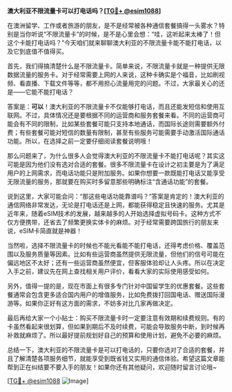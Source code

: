 **澳大利亚不限流量卡可以打电话吗？[[TG💪+ @esim1088](https://t.me/s/esim1088)]**

在澳洲留学、工作或者旅游的朋友，是不是经常被各种通信套餐搞得一头雾水？特别是当你听说“不限流量卡”的时候，是不是心里会想：“哇，这听起来太棒了！但这个卡能打电话吗？”今天咱们就来聊聊澳大利亚的不限流量卡能不能打电话，以及它到底值不值得买。

首先，我们得搞清楚什么是不限流量卡。简单来说，不限流量卡就是一种提供无限数据流量的服务卡。对于经常需要上网的人来说，这种卡确实是个福音，比如刷视频、看直播、下载文件等等，都不用担心流量用完的问题。不过，大家最关心的还是——它能不能打电话？

答案是：**可以**！澳大利亚的不限流量卡不仅能够打电话，而且还能发短信和使用互联网。不过，具体情况还是要根据不同的运营商和服务套餐来看。不同的运营商可能会有不同的限制，比如某些套餐可能只支持本地通话，而国际长途则需要额外付费；有些套餐可能对短信的数量有限制，甚至有些服务可能需要手动激活国际通话功能。所以，在选择之前一定要仔细阅读套餐说明哦！

那么问题来了，为什么很多人会觉得澳大利亚的不限流量卡不能打电话呢？其实这可能是因为他们没有选对合适的套餐。很多不限流量卡在设计之初主要是为了满足用户的上网需求，而电话功能只是附加服务。如果你想要一款既能打电话又能享受无限流量的服务，那就要在购买时多留意那些明确标注“含通话功能”的套餐。

说到这里，大家可能会问：“那这些电话功能靠谱吗？”答案是肯定的！澳大利亚的通信网络非常发达，无论是打电话还是上网，都能获得稳定且快速的服务。尤其是近年来，随着eSIM技术的发展，越来越多的人开始选择虚拟号码卡。这种方式不仅方便携带，还省去了频繁更换实体卡的麻烦。对于经常需要跨国旅行的朋友来说，eSIM卡简直就是神器！

当然啦，选择不限流量卡的时候也不能光看能不能打电话，还得考虑价格、覆盖范围以及服务质量等因素。比如有些运营商虽然提供无限流量，但他们的信号可能在偏远地区不太好；还有一些运营商虽然便宜，但客服体验却让人头疼。所以在决定入手之前，建议先在网上查找相关用户评价，看看大家的实际使用感受如何。

另外，值得一提的是，现在市面上有很多专门针对中国留学生的优惠套餐。这些套餐通常会包含更多适合国内用户的增值服务，比如免费拨打回国电话、赠送国际漫游等。如果你正好有这方面的需求，不妨多对比几家再做决定。

最后再给大家一个小贴士：购买不限流量卡时一定要注意有效期和续费规则。有的卡虽然看起来很划算，但如果到期后不及时续费，可能会导致服务中断，到时候再补救就麻烦了。所以最好提前规划好自己的预算和使用计划，避免不必要的麻烦。

总结一下，澳大利亚的不限流量卡是可以打电话的，只要你选对了合适的套餐，并且了解清楚各项服务细节，就能享受到既省钱又实用的通信体验。希望这篇文章能帮到正在纠结要不要入手的朋友！如果你还有其他疑问，欢迎随时留言讨论哦~

[[TG💪+ @esim1088](https://t.me/s/esim1088) ![Image](https://i.postimg.cc/4NQfJmqS/Snipaste-2025-05-13-00-14-12.png)]